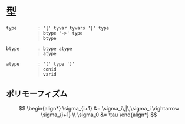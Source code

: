 # 型

```
type        : '{' tyvar tyvars '}' type
            | btype '->' type
            | btype

btype       : btype atype
            | atype

atype       : '(' type ')'
            | conid
            | varid
```

## ポリモーフィズム

$$
\begin{align*}
\sigma_{i+1} &= \sigma_i\,|\,\sigma_i \rightarrow \sigma_{i+1} \\
\sigma_0 &= \tau
\end{align*}
$$
